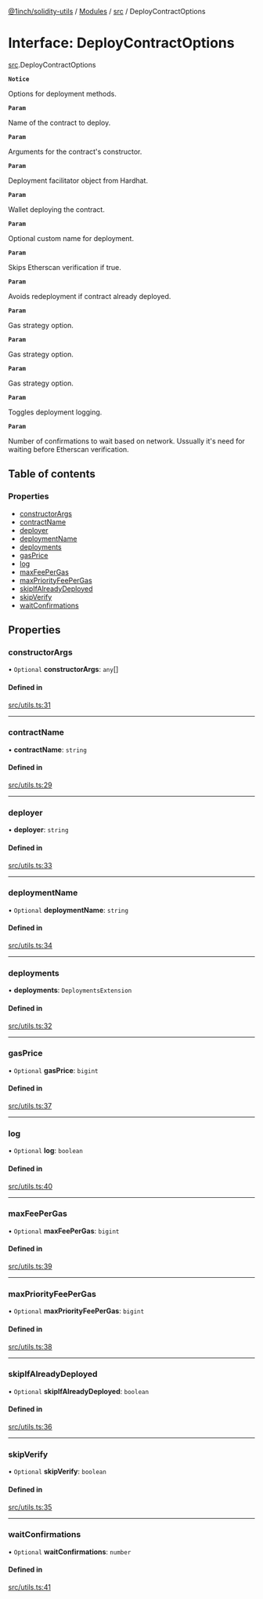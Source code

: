 [@1inch/solidity-utils](../README.md) / [Modules](../modules.md) / [src](../modules/src.md) / DeployContractOptions

# Interface: DeployContractOptions

[src](../modules/src.md).DeployContractOptions

**`Notice`**

Options for deployment methods.

**`Param`**

Name of the contract to deploy.

**`Param`**

Arguments for the contract's constructor.

**`Param`**

Deployment facilitator object from Hardhat.

**`Param`**

Wallet deploying the contract.

**`Param`**

Optional custom name for deployment.

**`Param`**

Skips Etherscan verification if true.

**`Param`**

Avoids redeployment if contract already deployed.

**`Param`**

Gas strategy option.

**`Param`**

Gas strategy option.

**`Param`**

Gas strategy option.

**`Param`**

Toggles deployment logging.

**`Param`**

Number of confirmations to wait based on network. Ussually it's need for waiting before Etherscan verification.

## Table of contents

### Properties

- [constructorArgs](src.DeployContractOptions.md#constructorargs)
- [contractName](src.DeployContractOptions.md#contractname)
- [deployer](src.DeployContractOptions.md#deployer)
- [deploymentName](src.DeployContractOptions.md#deploymentname)
- [deployments](src.DeployContractOptions.md#deployments)
- [gasPrice](src.DeployContractOptions.md#gasprice)
- [log](src.DeployContractOptions.md#log)
- [maxFeePerGas](src.DeployContractOptions.md#maxfeepergas)
- [maxPriorityFeePerGas](src.DeployContractOptions.md#maxpriorityfeepergas)
- [skipIfAlreadyDeployed](src.DeployContractOptions.md#skipifalreadydeployed)
- [skipVerify](src.DeployContractOptions.md#skipverify)
- [waitConfirmations](src.DeployContractOptions.md#waitconfirmations)

## Properties

### constructorArgs

• `Optional` **constructorArgs**: `any`[]

#### Defined in

[src/utils.ts:31](https://github.com/1inch/solidity-utils/blob/99d1aa1/src/utils.ts#L31)

___

### contractName

• **contractName**: `string`

#### Defined in

[src/utils.ts:29](https://github.com/1inch/solidity-utils/blob/99d1aa1/src/utils.ts#L29)

___

### deployer

• **deployer**: `string`

#### Defined in

[src/utils.ts:33](https://github.com/1inch/solidity-utils/blob/99d1aa1/src/utils.ts#L33)

___

### deploymentName

• `Optional` **deploymentName**: `string`

#### Defined in

[src/utils.ts:34](https://github.com/1inch/solidity-utils/blob/99d1aa1/src/utils.ts#L34)

___

### deployments

• **deployments**: `DeploymentsExtension`

#### Defined in

[src/utils.ts:32](https://github.com/1inch/solidity-utils/blob/99d1aa1/src/utils.ts#L32)

___

### gasPrice

• `Optional` **gasPrice**: `bigint`

#### Defined in

[src/utils.ts:37](https://github.com/1inch/solidity-utils/blob/99d1aa1/src/utils.ts#L37)

___

### log

• `Optional` **log**: `boolean`

#### Defined in

[src/utils.ts:40](https://github.com/1inch/solidity-utils/blob/99d1aa1/src/utils.ts#L40)

___

### maxFeePerGas

• `Optional` **maxFeePerGas**: `bigint`

#### Defined in

[src/utils.ts:39](https://github.com/1inch/solidity-utils/blob/99d1aa1/src/utils.ts#L39)

___

### maxPriorityFeePerGas

• `Optional` **maxPriorityFeePerGas**: `bigint`

#### Defined in

[src/utils.ts:38](https://github.com/1inch/solidity-utils/blob/99d1aa1/src/utils.ts#L38)

___

### skipIfAlreadyDeployed

• `Optional` **skipIfAlreadyDeployed**: `boolean`

#### Defined in

[src/utils.ts:36](https://github.com/1inch/solidity-utils/blob/99d1aa1/src/utils.ts#L36)

___

### skipVerify

• `Optional` **skipVerify**: `boolean`

#### Defined in

[src/utils.ts:35](https://github.com/1inch/solidity-utils/blob/99d1aa1/src/utils.ts#L35)

___

### waitConfirmations

• `Optional` **waitConfirmations**: `number`

#### Defined in

[src/utils.ts:41](https://github.com/1inch/solidity-utils/blob/99d1aa1/src/utils.ts#L41)
